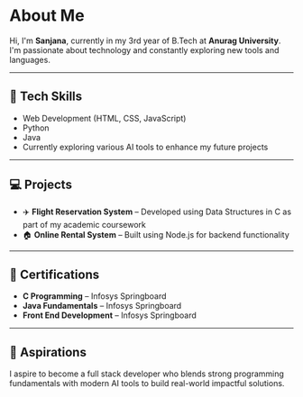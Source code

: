 # About Me
Hi, I'm **Sanjana**, currently in my 3rd year of B.Tech at **Anurag University**. I'm passionate about technology and constantly exploring new tools and languages.

---

## 🔧 Tech Skills
- Web Development (HTML, CSS, JavaScript)
- Python
- Java
- Currently exploring various AI tools to enhance my future projects

---

## 💻 Projects
- ✈️ **Flight Reservation System** – Developed using Data Structures in C as part of my academic coursework  
- 🏠 **Online Rental System** – Built using Node.js for backend functionality

---

## 🏅 Certifications
- **C Programming** – Infosys Springboard
- **Java Fundamentals** – Infosys Springboard
- **Front End Development** – Infosys Springboard

---

## 🎯 Aspirations
I aspire to become a full stack developer who blends strong programming fundamentals with modern AI tools to build real-world impactful solutions.
